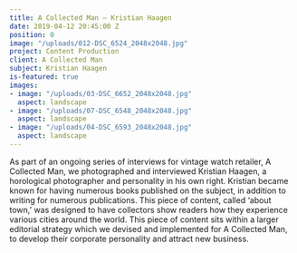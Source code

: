 ```yaml
---
title: A Collected Man – Kristian Haagen
date: 2019-04-12 20:45:00 Z
position: 0
image: "/uploads/012-DSC_6524_2048x2048.jpg"
project: Content Production
client: A Collected Man
subject: Kristian Haagen
is-featured: true
images:
- image: "/uploads/03-DSC_6652_2048x2048.jpg"
  aspect: landscape
- image: "/uploads/07-DSC_6548_2048x2048.jpg"
  aspect: landscape
- image: "/uploads/04-DSC_6593_2048x2048.jpg"
  aspect: landscape
---
```


As part of an ongoing series of interviews for vintage watch retailer, A Collected Man, we photographed and interviewed Kristian Haagen, a horological photographer and personality in his own right. Kristian became known for having numerous books published on the subject, in addition to writing for numerous publications. This piece of content, called ‘about town,’ was designed to have collectors show readers how they experience various cities around the world. This piece of content sits within a larger editorial strategy which we devised and implemented for A Collected Man, to develop their corporate personality and attract new business.
